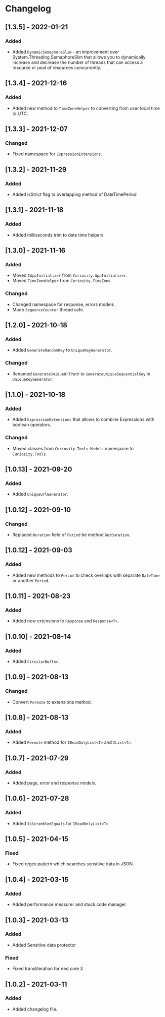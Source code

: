 # Changelog

## [1.3.5] - 2022-01-21

### Added

- Added `DynamicSemaphoreSlim` - an improvement over System.Threading.SemaphoreSlim that allows you to dynamically increase and decrease the number of threads that can access a resource or pool of resources concurrently. 

## [1.3.4] - 2021-12-16

### Added

- Added new method to `TimeZoneHelper` to converting from user local time to UTC.

## [1.3.3] - 2021-12-07

### Changed

- Fixed namespace for `ExpressionExtensions`.

## [1.3.2] - 2021-11-29

### Added

- Added isStrict flag to overlapping method of DateTimePeriod

## [1.3.1] - 2021-11-18

### Added

- Added milliseconds trim to date time helpers

## [1.3.0] - 2021-11-16

### Added

- Moved `IAppInitializer` from `Curiosity.AppInitializer`.
- Moved `TimeZoneHelper` from `Curiosity.TimeZone`.

### Changed

- Changed namespace for response, errors models
- Made `SequenceCounter` thread safe.

## [1.2.0] - 2021-10-18
    
### Added

- Added `GenerateRandomKey` to `UniqueKeyGenerator`.  

### Changed

- Renamed `GenerateUniqueUrlPath` to `GenerateUniqueSequentialKey` in `UniqueKeyGenerator`.

## [1.1.0] - 2021-10-18
    
### Added

- Added `ExpressionExtensions` that allows to combine Expressions with boolean operators. 

### Changed

- Moved classes from `Curiosity.Tools.Models` namespace to `Curiosity.Tools`.

## [1.0.13] - 2021-09-20

### Added

- Added `UniqueUrlGenerator`.

## [1.0.12] - 2021-09-10

### Changed

- Replaced `Duration` field of `Period` be method `GetDuration`.

## [1.0.12] - 2021-09-03

### Added

- Added new methods to `Period` to check overlaps with separate `DateTime` or another `Period`.

## [1.0.11] - 2021-08-23

### Added

- Added new extensions to `Response` and `Response<T>`.

## [1.0.10] - 2021-08-14

### Added

- Added `CircularBuffer`.

## [1.0.9] - 2021-08-13

### Changed

- Convert `Permute` to extensions method.

## [1.0.8] - 2021-08-13

### Added

- Added `Permute` method for `IReadOnlyList<T>` and `IList<T>`.

## [1.0.7] - 2021-07-29

### Added

- Added page, error and response models.

## [1.0.6] - 2021-07-28

### Added

- Added `IsScrambledEquals` for `IReadOnlyList<T>`.

## [1.0.5] - 2021-04-15

### Fixed

- Fixed regex pattern which searches sensitive data in JSON.

## [1.0.4] - 2021-03-15

### Added

- Added performance measurer and stuck code manager.

## [1.0.3] - 2021-03-13

### Added

- Added Sensitive data protector

### Fixed

- Fixed transliteration for ned core 3

## [1.0.2] - 2021-03-11

### Added

- Added changelog file.
